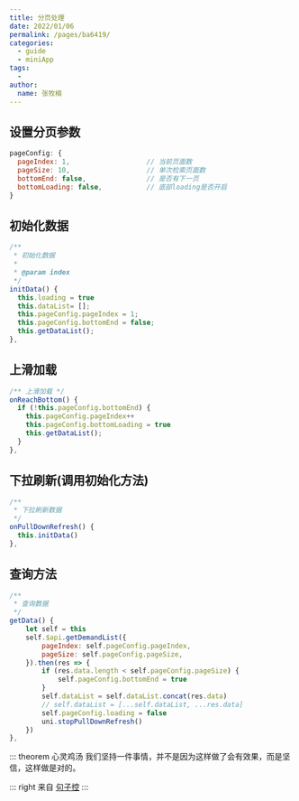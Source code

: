 ```yaml
---
title: 分页处理
date: 2022/01/06
permalink: /pages/ba6419/
categories: 
  - guide
  - miniApp
tags: 
  - 
author: 
  name: 张牧楠
---
```


## 设置分页参数

``` js
pageConfig: {
  pageIndex: 1,                   // 当前页面数
  pageSize: 10,                   // 单次检索页面数
  bottomEnd: false,               // 是否有下一页
  bottomLoading: false,           // 底部loading是否开启
}
```

## 初始化数据

``` js
/**
 * 初始化数据
 *
 * @param index
 */
initData() {
  this.loading = true
  this.dataList= [];
  this.pageConfig.pageIndex = 1;
  this.pageConfig.bottomEnd = false;
  this.getDataList();
},
```

## 上滑加载

``` js
/** 上滑加载 */
onReachBottom() {
  if (!this.pageConfig.bottomEnd) {
    this.pageConfig.pageIndex++
    this.pageConfig.bottomLoading = true
    this.getDataList();
  }
},
```

## 下拉刷新(调用初始化方法) 

``` js
/**
 * 下拉刷新数据
 */
onPullDownRefresh() {
  this.initData()
},
```

## 查询方法

``` js
/**
 * 查询数据
 */
getData() {
	let self = this
	self.$api.getDemandList({
		pageIndex: self.pageConfig.pageIndex,
		pageSize: self.pageConfig.pageSize,
	}).then(res => {
		if (res.data.length < self.pageConfig.pageSize) {
			self.pageConfig.bottomEnd = true
		}
		self.dataList = self.dataList.concat(res.data)
		// self.dataList = [...self.dataList, ...res.data]
		self.pageConfig.loading = false
		uni.stopPullDownRefresh()
	})
},
```


::: theorem 心灵鸡汤
我们坚持一件事情，并不是因为这样做了会有效果，而是坚信，这样做是对的。

::: right
来自 [句子控](https://www.juzikong.com/tags/%E5%8A%B1%E5%BF%97)
:::